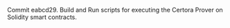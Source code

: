 Commit eabcd29.                    Build and Run scripts for executing the Certora Prover on Solidity smart contracts.